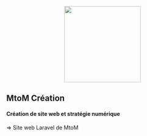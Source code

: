
<p align="center"><a href="https://mtom-creation.com/" target="_blank">
<img src="https://mtom-creation.com/storage/img/logos/favicon.png" width="200">
</a>
</p>

## MtoM Création 
#### Création de site web et stratégie numérique

=> Site web Laravel de MtoM
